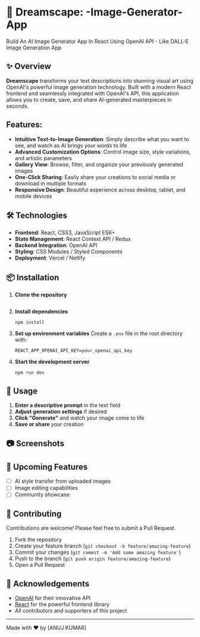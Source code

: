 # 🎨 Dreamscape: -Image-Generator-App
Build An AI Image Generator App In React Using OpenAI  API - Like DALL-E Image Generation App


## ✨ Overview

**Dreamscape** transforms your text descriptions into stunning visual art using OpenAI's powerful image generation technology. Built with a modern React frontend and seamlessly integrated with OpenAI's API, this application allows you to create, save, and share AI-generated masterpieces in seconds.

##  Features:

- **Intuitive Text-to-Image Generation**: Simply describe what you want to see, and watch as AI brings your words to life
- **Advanced Customization Options**: Control image size, style variations, and artistic parameters
- **Gallery View**: Browse, filter, and organize your previously generated images
- **One-Click Sharing**: Easily share your creations to social media or download in multiple formats
- **Responsive Design**: Beautiful experience across desktop, tablet, and mobile devices

## 🛠️ Technologies

- **Frontend**: React, CSS3, JavaScript ES6+
- **State Management**: React Context API / Redux
- **Backend Integration**: OpenAI API
- **Styling**: CSS Modules / Styled Components
- **Deployment**: Vercel / Netlify 

## 📦 Installation

1. **Clone the repository**
   ```
   
   ```

2. **Install dependencies**
   ```
   npm install
   ```

3. **Set up environment variables**
   Create a `.env` file in the root directory with:
   ```
   REACT_APP_OPENAI_API_KEY=your_openai_api_key
   ```

4. **Start the development server**
   ```
   npm run dev
   ```

## 🔧 Usage

1. **Enter a descriptive prompt** in the text field
2. **Adjust generation settings** if desired
3. **Click "Generate"** and watch your image come to life
4. **Save or share** your creation

## 📷 Screenshots


## 🔮 Upcoming Features

- [ ] AI style transfer from uploaded images
- [ ] Image editing capabilities
- [ ] Community showcase

## 🤝 Contributing

Contributions are welcome! Please feel free to submit a Pull Request.

1. Fork the repository
2. Create your feature branch (`git checkout -b feature/amazing-feature`)
3. Commit your changes (`git commit -m 'Add some amazing feature'`)
4. Push to the branch (`git push origin feature/amazing-feature`)
5. Open a Pull Request

## 🙏 Acknowledgements

- [OpenAI](https://openai.com/) for their innovative API
- [React](https://reactjs.org/) for the powerful frontend library
- All contributors and supporters of this project

---

Made with ❤️ by [ANUJ KUMAR]
